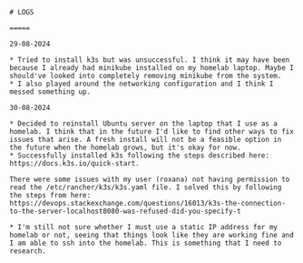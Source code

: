 	# LOGS 
	
	=====
	
	29-08-2024
	
	* Tried to install k3s but was unsuccessful. I think it may have been because I already had minikube installed on my homelab laptop. Maybe I should've looked into completely removing minikube from the system.
	* I also played around the networking configuration and I think I messed something up.
	
	30-08-2024
	
	* Decided to reinstall Ubuntu server on the laptop that I use as a homelab. I think that in the future I'd like to find other ways to fix issues that arise. A fresh install will not be a feasible option in the future when the homelab grows, but it's okay for now.
	* Successfully installed k3s following the steps described here: https://docs.k3s.io/quick-start.
	
	There were some issues with my user (roxana) not having permission to read the /etc/rancher/k3s/k3s.yaml file. I solved this by following the steps from here: https://devops.stackexchange.com/questions/16013/k3s-the-connection-to-the-server-localhost8080-was-refused-did-you-specify-t
	
	* I'm still not sure whether I must use a static IP address for my homelab or not, seeing that things look like they are working fine and I am able to ssh into the homelab. This is something that I need to research.